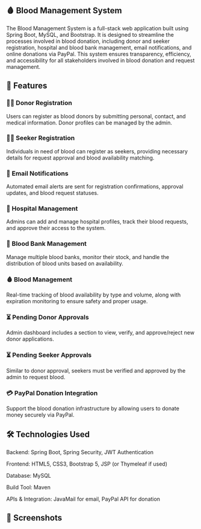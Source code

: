 ## 🩸 Blood Management System

The Blood Management System is a full-stack web application built using Spring Boot, MySQL, and Bootstrap. It is designed to streamline the processes involved in blood donation, including donor and seeker registration, hospital and blood bank management, email notifications, and online donations via PayPal. This system ensures transparency, efficiency, and accessibility for all stakeholders involved in blood donation and request management.



## 🚀 Features

### 🧑‍📝 Donor Registration

Users can register as blood donors by submitting personal, contact, and medical information. Donor profiles can be managed by the admin.


### 🧍‍♂️ Seeker Registration

Individuals in need of blood can register as seekers, providing necessary details for request approval and blood availability matching.


### 📩 Email Notifications

Automated email alerts are sent for registration confirmations, approval updates, and blood request statuses.


### 🏥 Hospital Management

Admins can add and manage hospital profiles, track their blood requests, and approve their access to the system.


### 🏦 Blood Bank Management

Manage multiple blood banks, monitor their stock, and handle the distribution of blood units based on availability.


### 🩸 Blood Management

Real-time tracking of blood availability by type and volume, along with expiration monitoring to ensure safety and proper usage.


### ⏳ Pending Donor Approvals

Admin dashboard includes a section to view, verify, and approve/reject new donor applications.


### ⏳ Pending Seeker Approvals

Similar to donor approval, seekers must be verified and approved by the admin to request blood.


### 💳 PayPal Donation Integration

Support the blood donation infrastructure by allowing users to donate money securely via PayPal.



## 🛠️ Technologies Used


Backend: Spring Boot, Spring Security, JWT Authentication

Frontend: HTML5, CSS3, Bootstrap 5, JSP (or Thymeleaf if used)

Database: MySQL

Build Tool: Maven

APIs & Integration: JavaMail for email, PayPal API for donation



## 📸 Screenshots

